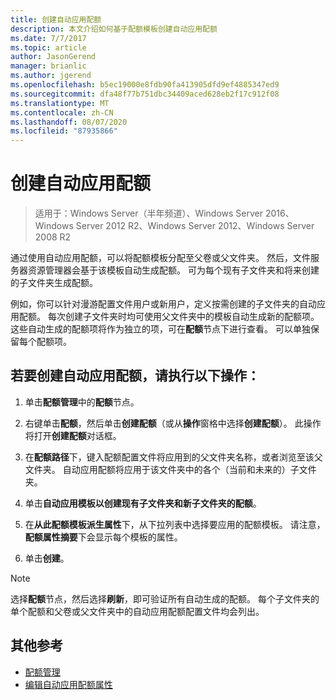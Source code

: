 ```yaml
---
title: 创建自动应用配额
description: 本文介绍如何基于配额模板创建自动应用配额
ms.date: 7/7/2017
ms.topic: article
author: JasonGerend
manager: brianlic
ms.author: jgerend
ms.openlocfilehash: b5ec19000e8fdb90fa413905dfd9ef4885347ed9
ms.sourcegitcommit: dfa48f77b751dbc34409aced628eb2f17c912f08
ms.translationtype: MT
ms.contentlocale: zh-CN
ms.lasthandoff: 08/07/2020
ms.locfileid: "87935866"
---
```

# <a name="create-an-auto-apply-quota"></a>创建自动应用配额

> 适用于：Windows Server（半年频道）、Windows Server 2016、Windows Server 2012 R2、Windows Server 2012、Windows Server 2008 R2

通过使用自动应用配额，可以将配额模板分配至父卷或父文件夹。 然后，文件服务器资源管理器会基于该模板自动生成配额。 可为每个现有子文件夹和将来创建的子文件夹生成配额。

例如，你可以针对漫游配置文件用户或新用户，定义按需创建的子文件夹的自动应用配额。 每次创建子文件夹时均可使用父文件夹中的模板自动生成新的配额项。 这些自动生成的配额项将作为独立的项，可在**配额**节点下进行查看。 可以单独保留每个配额项。

## <a name="to-create-an-auto-apply-quota"></a>若要创建自动应用配额，请执行以下操作：

1.  单击**配额管理**中的**配额**节点。

2.  右键单击**配额**，然后单击**创建配额**（或从**操作**窗格中选择**创建配额**）。 此操作将打开**创建配额**对话框。

3.  在**配额路径**下，键入配额配置文件将应用到的父文件夹名称，或者浏览至该父文件夹。 自动应用配额将应用于该文件夹中的各个（当前和未来的）子文件夹。

4.  单击**自动应用模板以创建现有子文件夹和新子文件夹的配额**。

5.  在**从此配额模板派生属性**下，从下拉列表中选择要应用的配额模板。 请注意，**配额属性摘要**下会显示每个模板的属性。

6.  单击**创建**。

> [!Note]
> 选择**配额**节点，然后选择**刷新**，即可验证所有自动生成的配额。 每个子文件夹的单个配额和父卷或父文件夹中的自动应用配额配置文件均会列出。

## <a name="additional-references"></a>其他参考

-   [配额管理](quota-management.md)
-   [编辑自动应用配额属性](edit-auto-apply-quota-properties.md)